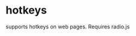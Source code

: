 # hotkeys
supports hotkeys on web pages. Requires radio.js

<script>
   // happy path 
    
    hotKeys();
    document.write("<p>Press (Ctrl) Control key , then release , then press b, then press x</p>")
    document.write("<p>Press (Ctrl) Control key , then release , then press b, then press y</p>")
    
    radio("hotKeys-bx").subscribe(function (e) {
        alert("I bet you did Ctrl + b + x ");
    })

    radio("hotKeys-by").subscribe(function (e) {
        alert("I bet you did Ctrl + b + y");
    })
</script>
